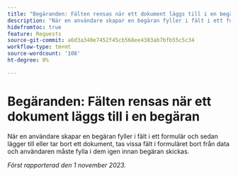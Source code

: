 ```yaml
---
title: "Begäranden: Fälten rensas när ett dokument läggs till i en begäran"
description: "När en användare skapar en begäran fyller i fält i ett formulär och sedan lägger till eller tar bort ett dokument, tas vissa fält i formuläret bort från data och användaren måste fylla i dem igen innan begäran skickas."
hidefromtoc: true
feature: Requests
source-git-commit: a6d3a340e7452f45cb568ee4383ab7bfb55c5c34
workflow-type: tm+mt
source-wordcount: '108'
ht-degree: 0%

---
```



# Begäranden: Fälten rensas när ett dokument läggs till i en begäran

När en användare skapar en begäran fyller i fält i ett formulär och sedan lägger till eller tar bort ett dokument, tas vissa fält i formuläret bort från data och användaren måste fylla i dem igen innan begäran skickas.

_Först rapporterad den 1 november 2023._
